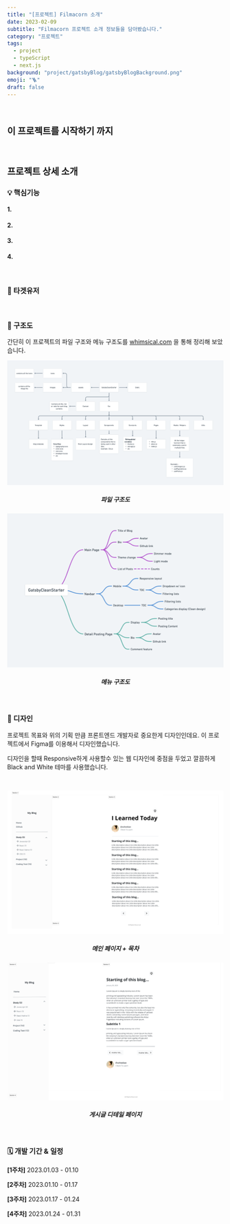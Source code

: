 ```yaml
---
title: "[프로젝트] Filmacorn 소개"
date: 2023-02-09
subtitle: "Filmacorn 프로젝트 소개 정보들을 담아봤습니다."
category: "프로젝트"
tags:
  - project
  - typeScript
  - next.js
background: "project/gatsbyBlog/gatsbyBlogBackground.png"
emoji: "🪜"
draft: false
---
```



</br>

## 이 프로젝트를 시작하기 까지

<br/>

## 프로젝트 상세 소개

### 💡 핵심기능


#### 1. 


#### 2.


#### 3. 


#### 4.

<br/>

### 🎯 타겟유저


<br/>

### 🧱 구조도

간단히 이 프로젝트의 파일 구조와 메뉴 구조도를 [whimsical.com](http://whimsical.com) 을 통해 정리해 보았습니다.

<div style="width:100%; margin:auto; text-align:center;">

![gatsbyBlog파일구조도](../../assets/images/project/gatsbyBlog/gatsbyBlogFiles.png)

##### 파일 구조도

</div>

<div style="width:100%; margin:auto; text-align:center;">

![gatsbyBlog메뉴구조도](../../assets/images/project/gatsbyBlog/gatsbyBogMenus.png)

##### 메뉴 구조도

</div>

<br/>

### 🎨 디자인

프로젝트 목표와 위의 기획 만큼 프론트엔드 개발자로 중요한게 디자인인데요. 이 프로젝트에서 Figma를 이용해서 디자인했습니다.

디자인을 할때 Responsive하게 사용할수 있는 웹 디자인에 중점을 두었고 깔끔하게 Black and White 테마를 사용했습니다.

<br/>

<div style="width:100%; margin:auto; text-align:center;">

![gatsbyBlogDesignI](../../assets/images/project/gatsbyBlog//gatsbyBlogDesignI.png)

##### 메인 페이지 + 목차

</div>

<div style="width:100%; margin:auto; text-align:center;">

![gatsbyBlogDesignII](../../assets/images/project/gatsbyBlog/gatsbyBlogDesignII.png)

##### 게시글 디테일 페이지

</div>

<br/>

### 🗓️ 개발 기간 & 일정

<b>[1주차]</b> 2023.01.03 - 01.10



<b>[2주차]</b> 2023.01.10 - 01.17



<b>[3주차]</b> 2023.01.17 - 01.24



<b>[4주차]</b> 2023.01.24 - 01.31


<br/>
